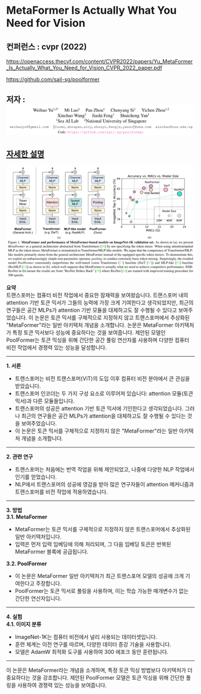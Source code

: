 # MetaFormer Is Actually What You Need for Vision

## 컨퍼런스 : cvpr (2022)

https://openaccess.thecvf.com/content/CVPR2022/papers/Yu_MetaFormer_Is_Actually_What_You_Need_for_Vision_CVPR_2022_paper.pdf

https://github.com/sail-sg/poolformer

## 저자 : ![Alt text](image.png)

## [자세한 설명](./MetaFormer%20Is%20Actually%20What%20You%20Need%20for%20Vision%20(2022).md)


![Alt text](image-1.png)

**요약**  
트랜스포머는 컴퓨터 비전 작업에서 중요한 잠재력을 보여왔습니다. 트랜스포머 내의 attention 기반 토큰 믹서가 그들의 능력에 가장 크게 기여한다고 생각되었지만, 최근의 연구들은 공간 MLPs가 attention 기반 모듈을 대체하고도 잘 수행될 수 있다고 보여주었습니다. 이 논문은 토큰 믹서를 구체적으로 지정하지 않고 트랜스포머에서 추상화된 "MetaFormer"라는 일반 아키텍처 개념을 소개합니다. 논문은 MetaFormer 아키텍처가 특정 토큰 믹서보다 성능에 중요하다는 것을 보여줍니다. 제안된 모델인 PoolFormer는 토큰 믹싱을 위해 간단한 공간 풀링 연산자를 사용하며 다양한 컴퓨터 비전 작업에서 경쟁력 있는 성능을 달성합니다.

---

**1. 서론**  
- 트랜스포머는 비전 트랜스포머(ViT)의 도입 이후 컴퓨터 비전 분야에서 큰 관심을 받았습니다.
- 트랜스포머 인코더는 두 가지 구성 요소로 이루어져 있습니다: attention 모듈(토큰 믹서)과 다른 모듈들입니다.
- 트랜스포머의 성공은 attention 기반 토큰 믹서에 기인한다고 생각되었습니다. 그러나 최근의 연구들은 공간 MLPs가 attention을 대체하고도 잘 수행될 수 있다는 것을 보여주었습니다.
- 이 논문은 토큰 믹서를 구체적으로 지정하지 않은 "MetaFormer"라는 일반 아키텍처 개념을 소개합니다.

---

**2. 관련 연구**  
- 트랜스포머는 처음에는 번역 작업을 위해 제안되었고, 나중에 다양한 NLP 작업에서 인기를 얻었습니다.
- NLP에서 트랜스포머의 성공에 영감을 받아 많은 연구자들이 attention 메커니즘과 트랜스포머를 비전 작업에 적용하였습니다.

---

**3. 방법**  
**3.1. MetaFormer**  
- MetaFormer는 토큰 믹서를 구체적으로 지정하지 않은 트랜스포머에서 추상화된 일반 아키텍처입니다.
- 입력은 먼저 입력 임베딩에 의해 처리되며, 그 다음 임베딩 토큰은 반복된 MetaFormer 블록에 공급됩니다.

**3.2. PoolFormer**  
- 이 논문은 MetaFormer 일반 아키텍처가 최근 트랜스포머 모델의 성공에 크게 기여한다고 주장합니다.
- PoolFormer는 토큰 믹서로 풀링을 사용하며, 이는 학습 가능한 매개변수가 없는 간단한 연산자입니다.

---

**4. 실험**  
**4.1. 이미지 분류**  
- ImageNet-1K는 컴퓨터 비전에서 널리 사용되는 데이터셋입니다.
- 훈련 체계는 이전 연구를 따르며, 다양한 데이터 증강 기술을 사용합니다.
- 모델은 AdamW 최적화 도구를 사용하여 300 에포크 동안 훈련됩니다.

---

이 논문은 MetaFormer라는 개념을 소개하며, 특정 토큰 믹싱 방법보다 아키텍처가 더 중요하다는 것을 강조합니다. 제안된 PoolFormer 모델은 토큰 믹싱을 위해 간단한 풀링을 사용하여 경쟁력 있는 성능을 보여줍니다.